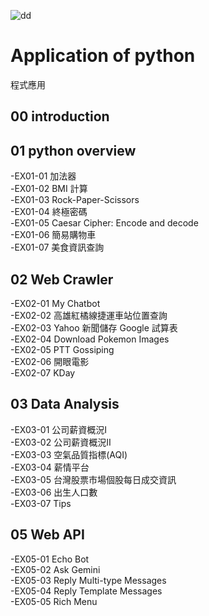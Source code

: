
  ![dd](https://static.wikia.nocookie.net/fictionalgroups/images/9/99/Diamond_Dogs.png/revision/latest/scale-to-width-down/300?cb=20160204011810)
# Application of python
程式應用
## 00 introduction
## 01 python overview
-EX01-01 加法器  
-EX01-02 BMI 計算  
-EX01-03 Rock-Paper-Scissors  
-EX01-04 終極密碼  
-EX01-05 Caesar Cipher: Encode and decode  
-EX01-06 簡易購物車  
-EX01-07 美食資訊查詢  
## 02 Web Crawler
-EX02-01 My Chatbot  
-EX02-02 高雄紅橘線捷運車站位置查詢  
-EX02-03 Yahoo 新聞儲存 Google 試算表    
-EX02-04 Download Pokemon Images    
-EX02-05 PTT Gossiping   
-EX02-06 開眼電影  
-EX02-07 KDay  
## 03 Data Analysis
-EX03-01 公司薪資概況Ⅰ  
-EX03-02 公司薪資概況Ⅱ  
-EX03-03 空氣品質指標(AQI)  
-EX03-04 薪情平台  
-EX03-05 台灣股票市場個股每日成交資訊  
-EX03-06 出生人口數  
-EX03-07 Tips  

## 05 Web API  
-EX05-01 Echo Bot  
-EX05-02 Ask Gemini  
-EX05-03 Reply Multi-type Messages  
-EX05-04 Reply Template Messages  
-EX05-05 Rich Menu  

